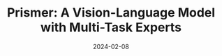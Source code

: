 ---
title: "Prismer: A Vision-Language Model with Multi-Task Experts"
meta_title: "Prismer"
description: "Transactions on Machine Learning Research (TMLR), 2024"
highlight: 
date: 2024-02-08
categories: []
authors: ["Shikun Liu", Linxi "Jim" Fan, "Edward Johns", "Zhiding Yu", "Chaowei Xiao", "Anima Anandkumar"]
tags: []
selected: false
link: https://shikun.io/projects/prismer
sources:
    - name: arxiv
      link: https://arxiv.org/abs/2303.02506
      icon: "ai ai-arxiv"

    - name: code
      link: https://github.com/NVlabs/prismer
      icon: "fa-brands fa-github"

    - name: demo
      link: https://huggingface.co/spaces/shikunl/prismer
      icon: "fa-solid fa-laptop-code"
---